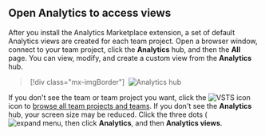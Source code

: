 


<a id="open-analytics">  </a>

## Open Analytics to access views

After you install the Analytics Marketplace extension, a set of default Analytics views are created for each team project. Open a browser window, connect to your team project, click the **Analytics** hub, and then the **All** page. You can view, modify, and create a custom view from the **Analytics** hub.

> [!div class="mx-imgBorder"]
> ![Analytics hub](/vsts/report/analytics/_img/editable-views/directory-top.png)

If you don't see the team or team project you want, click the ![VSTS icon](/vsts/work/_img/icons/project-icon.png) icon to [browse all team projects and teams](/vsts/user-guide/account-home-pages).
If you don't see the **Analytics** hub, your screen size may be reduced. Click the three dots (![expand menu](/vsts/report/_img/icons/menu-expand-icon.png), then click **Analytics**, and then **Analytics views**.